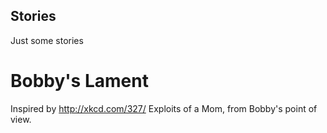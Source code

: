 ## Stories
Just some stories

# Bobby's Lament
Inspired by http://xkcd.com/327/ Exploits of a Mom, from Bobby's point of view.
